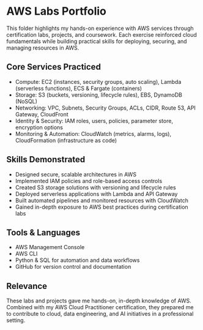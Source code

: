 # AWS Labs Portfolio

This folder highlights my hands-on experience with AWS services through certification labs, projects, and coursework. Each exercise reinforced cloud fundamentals while building practical skills for deploying, securing, and managing resources in AWS.

## Core Services Practiced
- Compute: EC2 (instances, security groups, auto scaling), Lambda (serverless functions), ECS & Fargate (containers)  
- Storage: S3 (buckets, versioning, lifecycle rules), EBS, DynamoDB (NoSQL)  
- Networking: VPC, Subnets, Security Groups, ACLs, CIDR, Route 53, API Gateway, CloudFront  
- Identity & Security: IAM roles, users, policies, parameter store, encryption options  
- Monitoring & Automation: CloudWatch (metrics, alarms, logs), CloudFormation (infrastructure as code)  

## Skills Demonstrated
- Designed secure, scalable architectures in AWS  
- Implemented IAM policies and role-based access controls  
- Created S3 storage solutions with versioning and lifecycle rules  
- Deployed serverless applications with Lambda and API Gateway  
- Built automated pipelines and monitored resources with CloudWatch  
- Gained in-depth exposure to AWS best practices during certification labs  

## Tools & Languages
- AWS Management Console  
- AWS CLI  
- Python & SQL for automation and data workflows  
- GitHub for version control and documentation  

## Relevance
These labs and projects gave me hands-on, in-depth knowledge of AWS. Combined with my AWS Cloud Practitioner certification, they prepared me to contribute to cloud, data engineering, and AI initiatives in a professional setting.
